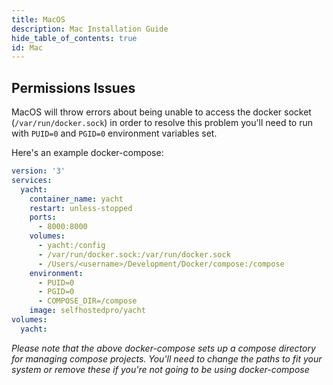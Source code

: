 ```yaml
---
title: MacOS
description: Mac Installation Guide
hide_table_of_contents: true
id: Mac
---
```


## Permissions Issues
MacOS will throw errors about being unable to access the docker socket (`/var/run/docker.sock`) in order to resolve this problem you'll need to run with `PUID=0` and `PGID=0` environment variables set. 

Here's an example docker-compose:

```yaml title="docker-compose.yml"
version: '3'
services:
  yacht:
    container_name: yacht
    restart: unless-stopped
    ports:
      - 8000:8000
    volumes:
      - yacht:/config
      - /var/run/docker.sock:/var/run/docker.sock
      - /Users/<username>/Development/Docker/compose:/compose
    environment:
      - PUID=0
      - PGID=0
      - COMPOSE_DIR=/compose
    image: selfhostedpro/yacht
volumes:
  yacht:
```

*Please note that the above docker-compose sets up a compose directory for managing compose projects. You'll need to change the paths to fit your system or remove these if you're not going to be using docker-compose*
